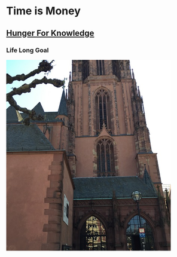 # Time is Money

## [Hunger For Knowledge](davism25.github.io/bio)

### Life Long Goal 

![Church](Church.jpg)

